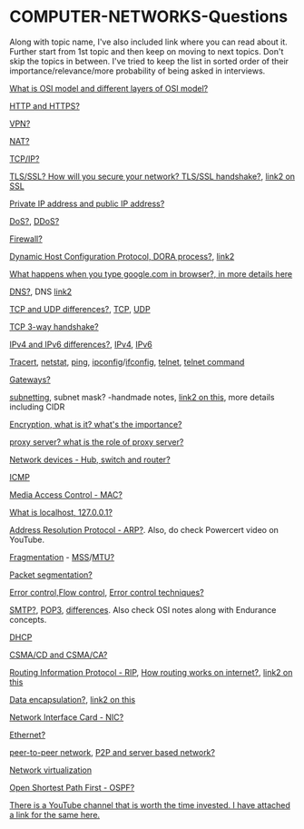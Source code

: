 # COMPUTER-NETWORKS-Questions

Along with topic name, I've also included link where you can read about it. Further start from 1st topic and then keep on moving to next topics. Don't skip the topics in between. I've tried to keep the list in sorted order of their importance/relevance/more probability of being asked in interviews. 

[What is OSI model and different layers of OSI model?](https://www.javatpoint.com/osi-model)

[HTTP and HTTPS?](https://www.cloudflare.com/learning/ssl/why-is-http-not-secure/)

[VPN?](https://www.kaspersky.com/resource-center/definitions/what-is-a-vpn)

[NAT?](https://www.geeksforgeeks.org/network-address-translation-nat/)

[TCP/IP?](https://www.javatpoint.com/computer-network-tcp-ip-model)

[TLS/SSL? How will you secure your network? TLS/SSL handshake?](https://www.cloudflare.com/learning/ssl/transport-layer-security-tls/), [link2 on SSL](https://www.cloudflare.com/learning/ssl/what-is-an-ssl-certificate/)

[Private IP address and public IP address?](https://www.geeksforgeeks.org/difference-between-private-and-public-ip-addresses/)

[DoS?](https://www.paloaltonetworks.com/cyberpedia/what-is-a-denial-of-service-attack-dos), [DDoS?](https://www.paloaltonetworks.com/cyberpedia/what-is-a-ddos-attack)

[Firewall?](https://www.cloudflare.com/learning/security/what-is-a-firewall/)

[Dynamic Host Configuration Protocol, DORA process?](https://www.geeksforgeeks.org/dynamic-host-configuration-protocol-dhcp/), [link2](https://www.gns3network.com/what-is-dora-process-in-dhcp/)

[What happens when you type google.com in browser?, in more details here](https://youtu.be/mpQZVYPuDGU)

[DNS?](https://youtu.be/mpQZVYPuDGU), DNS [link2](https://youtu.be/mpQZVYPuDGU)

[TCP and UDP differences?](https://www.geeksforgeeks.org/differences-between-tcp-and-udp/), [TCP](https://www.khanacademy.org/computing/computers-and-internet/xcae6f4a7ff015e7d:the-internet/xcae6f4a7ff015e7d:transporting-packets/a/transmission-control-protocol--tcp), [UDP](https://www.khanacademy.org/computing/computers-and-internet/xcae6f4a7ff015e7d:the-internet/xcae6f4a7ff015e7d:transporting-packets/a/user-datagram-protocol-udp)

[TCP 3-way handshake?](http://www.tcpipguide.com/free/t_TCPConnectionEstablishmentProcessTheThreeWayHandsh-3.htm)

[IPv4 and IPv6 differences?](https://www.geeksforgeeks.org/differences-between-ipv4-and-ipv6/), [IPv4](https://www.geeksforgeeks.org/introduction-and-ipv4-datagram-header/), [IPv6](https://www.cisco.com/en/US/technologies/tk648/tk872/technologies_white_paper0900aecd8054d37d.html)

[Tracert](https://docs.microsoft.com/en-us/windows-server/administration/windows-commands/tracert), [netstat](https://docs.microsoft.com/en-us/windows-server/administration/windows-commands/netstat), [ping](https://docs.microsoft.com/en-us/windows-server/administration/windows-commands/ping), [ipconfig](https://docs.microsoft.com/en-us/windows-server/administration/windows-commands/ipconfig)/[ifconfig](https://linux.die.net/man/8/ifconfig), [telnet](https://www.javatpoint.com/computer-network-telnet), [telnet command](https://www.javatpoint.com/linux-telnet-command)

[Gateways?](https://www.tutorialspoint.com/what-are-gateways-in-computer-network)

[subnetting](https://www.guru99.com/subnetting-subnet-mask.html), subnet mask? -handmade notes, [link2 on this](https://www.digitalocean.com/community/tutorials/understanding-ip-addresses-subnets-and-cidr-notation-for-networking), more details including CIDR

[Encryption, what is it? what's the importance?](https://www.javatpoint.com/computer-network-privacy)

[proxy server? what is the role of proxy server?](https://www.geeksforgeeks.org/what-is-proxy-server/)

[Network devices - Hub, switch and router?](https://www.geeksforgeeks.org/network-devices-hub-repeater-bridge-switch-router-gateways/)

[ICMP](https://www.cloudflare.com/learning/ddos/glossary/internet-control-message-protocol-icmp/)

[Media Access Control - MAC?](https://www.geeksforgeeks.org/introduction-of-mac-address-in-computer-network/)

[What is localhost, 127.0.0.1?](https://www.geeksforgeeks.org/what-is-local-host/)

[Address Resolution Protocol - ARP?](https://www.geeksforgeeks.org/how-address-resolution-protocol-arp-works/). Also, do check Powercert video on YouTube.

[Fragmentation](https://www.geeksforgeeks.org/fragmentation-network-layer/) - [MSS](https://www.cloudflare.com/learning/network-layer/what-is-mss/)/[MTU?](https://www.cloudflare.com/learning/network-layer/what-is-mtu/)

[Packet segmentation?](https://en.wikipedia.org/wiki/Packet_segmentation)

[Error control,Flow control](https://www.javatpoint.com/data-link-controls), [Error control techniques?](https://www.geeksforgeeks.org/error-control-in-data-link-layer/)

[SMTP?](https://www.javatpoint.com/simple-mail-transfer-protocol), [POP3](https://www.javatpoint.com/pop-protocol), [differences](https://www.hostinger.in/tutorials/email/pop3-imap-smtp-protocols-explained-ports). Also check OSI notes along with Endurance concepts.

[DHCP](https://www.geeksforgeeks.org/dynamic-host-configuration-protocol-dhcp/)

[CSMA/CD and CSMA/CA?](https://www.geeksforgeeks.org/carrier-sense-multiple-access-csma/)

[Routing Information Protocol - RIP](https://www.geeksforgeeks.org/routing-information-protocol-rip/), [How routing works on internet?](https://user3141592.medium.com/how-does-the-internet-work-edc2e22e7eb8), [link2 on this](https://cromwell-intl.com/networking/routing.html)

[Data encapsulation?](https://afteracademy.com/blog/what-is-data-encapsulation-and-de-encapsulation-in-networking), [link2 on this](https://docs.oracle.com/cd/E19455-01/806-0916/ipov-32/index.html)

[Network Interface Card - NIC?](https://www.javatpoint.com/network-interface-card)

[Ethernet?](https://www.geeksforgeeks.org/local-area-network-lan-technologies/)

[peer-to-peer network](https://in.indeed.com/career-advice/career-development/peer-to-peer-network), [P2P and server based network?](https://afteracademy.com/blog/what-are-peer-to-peer-networks-and-server-based-networks)

[Network virtualization](https://blog.gigamon.com/2018/01/04/network-virtualization-optimize/)

[Open Shortest Path First - OSPF?](https://www.javatpoint.com/ospf-protocol)

[There is a YouTube channel that is worth the time invested. I have attached a link for the same here.](https://www.youtube.com/c/PowerCertAnimatedVideos)
